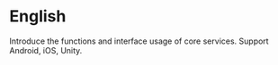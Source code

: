 # English

Introduce the functions and interface usage of core services. Support Android, iOS, Unity.

